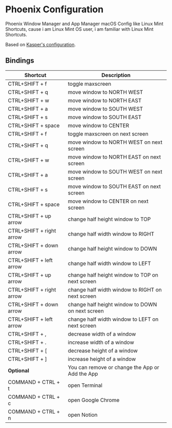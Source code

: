# Phoenix Configuration
Phoenix Window Manager and App Manager macOS Config like Linux Mint Shortcuts, cause i am Linux Mint OS user, i am familiar with Linux Mint Shortcuts.

Based on [Kasper's configuration](https://github.com/kasper/.config/blob/master/phoenix/phoenix.js).

## Bindings

| Shortcut  | Description|
----        |---         |
| CTRL+SHIFT + f | toggle maxscreen |
| CTRL+SHIFT + q | move window to NORTH WEST |
| CTRL+SHIFT + w | move window to NORTH EAST |
| CTRL+SHIFT + a | move window to SOUTH WEST |
| CTRL+SHIFT + s | move window to SOUTH EAST |
| CTRL+SHIFT + space | move window to CENTER |
| CTRL+SHIFT + f | toggle maxscreen on next screen |
| CTRL+SHIFT + q | move window to NORTH WEST on next screen |
| CTRL+SHIFT + w | move window to NORTH EAST on next screen |
| CTRL+SHIFT + a | move window to SOUTH WEST on next screen |
| CTRL+SHIFT + s | move window to SOUTH EAST on next screen |
| CTRL+SHIFT + space | move window to CENTER  on next screen |
| CTRL+SHIFT + up arrow | change half height window to TOP |
| CTRL+SHIFT + right arrow | change half width window to RIGHT |
| CTRL+SHIFT + down arrow | change half height window to DOWN |
| CTRL+SHIFT + left arrow | change half width window to LEFT |
| CTRL+SHIFT + up arrow | change half height window to TOP on next screen |
| CTRL+SHIFT + right arrow | change half width window to RIGHT on next screen |
| CTRL+SHIFT + down arrow | change half height window to DOWN on next screen |
| CTRL+SHIFT + left arrow | change half width window to LEFT on next screen |
| CTRL+SHIFT + , | decrease width of a window |
| CTRL+SHIFT + . | increase width of a window |
| CTRL+SHIFT + [ | decrease height of a window |
| CTRL+SHIFT + ] | increase height of a window |
| **Optional** | You can remove or change the App or Add the App |
| COMMAND + CTRL + t | open Terminal |
| COMMAND + CTRL + c | open Google Chrome |
| COMMAND + CTRL + n | open Notion |
